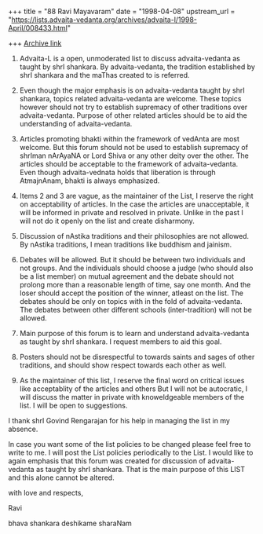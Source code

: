+++
title = "88 Ravi Mayavaram"
date = "1998-04-08"
upstream_url = "https://lists.advaita-vedanta.org/archives/advaita-l/1998-April/008433.html"

+++
[Archive link](https://lists.advaita-vedanta.org/archives/advaita-l/1998-April/008433.html)

1) Advaita-L is a open, unmoderated list to discuss advaita-vedanta as
taught by shrI shankara. By advaita-vedanta, the tradition established
by shrI shankara and the maThas created to is referred.

2) Even though the major emphasis is on advaita-vedanta taught by shrI
shankara, topics related advaita-vedanta are welcome. These topics
however should not try to establish supremacy of other traditions over
advaita-vedanta. Purpose of other related articles should be to aid
the understanding of advaita-vedanta.

3) Articles promoting bhakti within the framework of vedAnta are most
welcome.  But this forum should not be used to establish supremacy of
shrIman nArAyaNA or Lord Shiva or any other deity over the other. The
articles should be acceptable to the framework of advaita-vedanta.
Even though advaita-vednata holds that liberation is through
AtmajnAnam, bhakti is always emphasized.

4) Items 2 and 3 are vague, as the maintainer of the List, I reserve
the right on acceptability of articles. In the case the articles are
unacceptable, it will be informed in private and resolved in private.
Unlike in the past I will not do it openly on the list and create
disharmony.

5) Discussion of nAstika traditions and their philosophies are not
allowed. By nAstika traditions, I mean traditions like buddhism and
jainism.

6) Debates will be allowed. But it should be between two individuals
and not groups. And the individuals should choose a judge (who should
also be a list member) on mutual agreement and the debate should not
prolong more than a reasonable length of time, say one month. And the
loser should accept the position of the winner, atleast on the list.
The debates should be only on topics with in the fold of
advaita-vedanta. The debates between other different schools
(inter-tradition) will not be allowed.

7) Main purpose of this forum is to learn and understand
advaita-vedanta as taught by shrI shankara. I request members to aid
this goal.

8) Posters should not be disrespectful to towards saints and sages of
other traditions, and should show respect towards each other as well.

9) As the maintainer of this list, I reserve the final word on
critical issues like acceptablity of the articles and others
But I will not be autocratic, I will discuss the matter in private
with  knoweldgeable members of the list.  I will be open to
suggestions.

I thank shrI Govind Rengarajan for his help in managing the list in my
absence.

In case you want some of the list policies to be changed please feel
free to write to me.  I will post the List policies
periodically to the List.  I would like to again emphasis that this
forum was  created for discussion of advaita-vedanta as taught
by shrI shankara. That is the main purpose of this LIST and this alone
cannot be altered.

with love and respects,

Ravi

bhava shankara deshikame sharaNam

